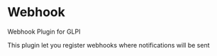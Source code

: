 # Webhook
Webhook Plugin for GLPI

This plugin let you register webhooks where notifications will be sent
